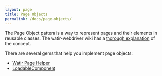 ```yaml
---
layout: page
title: Page Objects
permalink: /docs/page-objects/
---
```


The Page Object pattern is a way to represent pages and their elements in reusable classes. The watir-webdriver wiki has a [thorough explanation](https://github.com/watir/watir/wiki/Page-Objects) of the concept.

There are several gems that help you implement page objects:

* [Watir Page Helper](http://watirmelon.com/2011/05/05/introducing-the-watir-page-helper-gem/)
* [LoadableComponent](http://github.com/jarib/loadable_component)
